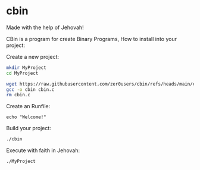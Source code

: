 # cbin
Made with the help of Jehovah!

CBin is a program for create Binary Programs, How to install into your project:


Create a new project:

```bash
mkdir MyProject
cd MyProject
```

```bash
wget https://raw.githubusercontent.com/zer0users/cbin/refs/heads/main/cbin.c -O cbin.c
gcc -o cbin cbin.c
rm cbin.c
```

Create an Runfile:

```cbin
echo "Welcome!"
```

Build your project:

```bash
./cbin
```

Execute with faith in Jehovah:

```bash
./MyProject
```
